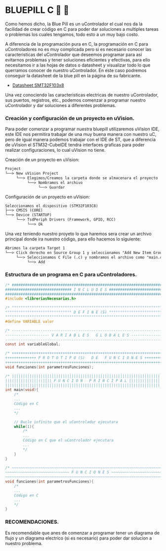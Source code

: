 # BLUEPILL C :croissant: :large_blue_circle:
Como hemos dicho, la Blue Pill es un uControlador el cual nos da la facilidad de crear código en C para poder dar soluciones a multiples tareas o
problemas los cuales tengamos, todo esto a un muy bajo costo.

A diferencia de la programación pura en C, la programación en C para uControladores no es muy complicada pero si es necesario conocer las caracteristicas
del uControlador que deseemos programar para así evitarnos problemas y tener soluciones eficientes y efectivas, para ello necesitamos ir a las hojas de
datos o datasheet y visualizar todo lo que querramos conocer de nuestro uControlador. En este caso podremos conseguir la datasheet de la blue pill en la
página de su fabricante.

- <a href="/01 - BLUEPILL/01 - 00 - Extras/stm32f103c8.pdf">Datasheet SMT32F103x8</a>

Una vez conociendo las caracteristicas electricas de nuestro uControlador, sus puertos, registros, etc., podemos comenzar a programar nuestro uControlador
y dar soluciones a diferentes problemas. 

### Creación y configuración de un proyecto en uVision.
Para poder comenzar a programar nuestra bluepill utilizaremos uVision IDE, este IDE nos permitira trabajar de una muy buena manera con nuestro uC, pero de
igual manera podemos trabajar con el IDE de ST, que a diferencia de uVision el STM32-CubeIDE tendra interfaces graficas para poder realizar configuraciones,
lo cual uVision no tiene.

Creación de un proyecto en uVision:
```txt
Project
└──> New uVision Project
     └──> Elegimos/Creamos la carpeta donde se almacenara el proyecto
          └──> Nombramos el archivo
               └──> Guardar
```
Configuración de un proyecto en uVision:
```txt
Seleccionamos el dispositivo (STM32F103C8)
├──> CMSIS (CORE)
└──> Device (STARTUP)
     └──> TsdPeriph Drivers (Framework, GPIO, RCC)
          └──> Ok
```
Una vez teniendo nuestro proyeto lo que haremos sera crear un archivo principal donde ira nuestro código, para ello hacemos lo siguiente:
```txt
Abrimos la carpeta Target 1
└──> Click derecho en Source Group 1 y seleccionamos "Add New Item Group"
     └──> Seleccionamos C File (.c) y nombramos el archivo como "main.c"
          └──> Add
```

### Estructura de un programa en C para uControladores.
```C
/* ##########################################################################
############################## I N C L U D E S ############################## 
########################################################################## */
#include <libreriasNecesarias.h>

/* °°°°°°°°°°°°°°°°°°°°°°°°°°°°°°°°°°°°°°°°°°°°°°°°°°°°°°°°°°°°°°°°°°°°°°°°°°
°°°°°°°°°°°°°°°°°°°°°°°°°°°°°° D E F I N E (S) °°°°°°°°°°°°°°°°°°°°°°°°°°°°°°
°°°°°°°°°°°°°°°°°°°°°°°°°°°°°°°°°°°°°°°°°°°°°°°°°°°°°°°°°°°°°°°°°°°°°°°°°° */
#define VARIABLE valor

/* --------------------------------------------------------------------------
-------------------- V A R I A B L E S   G L O B A L E S --------------------
-------------------------------------------------------------------------- */
const int variableGlobal;

/* ++++++++++++++++++++++++++++++++++++++++++++++++++++++++++++++++++++++++++
++++++++++++++ P R O T O T I P O (S)   D E   F U N C I O N E S ++++++++++++++
++++++++++++++++++++++++++++++++++++++++++++++++++++++++++++++++++++++++++ */
void funciones(int parametrosFunciones);

/* ||||||||||||||||||||||||||||||||||||||||||||||||||||||||||||||||||||||||||
||||||||||||||||||||| F U N C I O N   P R I N C I P A L |||||||||||||||||||||
|||||||||||||||||||||||||||||||||||||||||||||||||||||||||||||||||||||||||| */
int main(void){
    /*
    ...
    Código en C
    ...
    */

    // Bucle infinito que el uControlador ejecutara
    while(1){
        /*
        ...
        Código en C que el uControlador ejecutara
        ...
        */
    }
}

/* ~~~~~~~~~~~~~~~~~~~~~~~~~~~~~~~~~~~~~~~~~~~~~~~~~~~~~~~~~~~~~~~~~~~~~~~~~~
~~~~~~~~~~~~~~~~~~~~~~~~~~~~~ F U N C I O N E S ~~~~~~~~~~~~~~~~~~~~~~~~~~~~~
~~~~~~~~~~~~~~~~~~~~~~~~~~~~~~~~~~~~~~~~~~~~~~~~~~~~~~~~~~~~~~~~~~~~~~~~~~ */
void funciones(int parametrosFunciones){
	/*
    ...
    Código en C
    ...
    */
}
```

### RECOMENDACIONES.
Es recomendable que anes de comenzar a programar tener un diagrama de flujo y un diagrama electrico (si es necesario) para poder dar solucion a nuestro
problema.